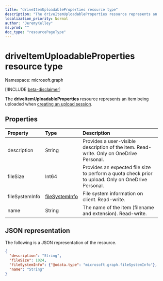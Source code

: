 ```yaml
---
title: "driveItemUploadableProperties resource type"
description: "The driveItemUploadableProperties resource represents an item being uploaded when creating an upload session."
localization_priority: Normal
author: "JeremyKelley"
ms.prod: ""
doc_type: "resourcePageType"
---
```


# driveItemUploadableProperties resource type

Namespace: microsoft.graph

[!INCLUDE [beta-disclaimer](../../includes/beta-disclaimer.md)]

The **driveItemUploadableProperties** resource represents an item being uploaded when [creating an upload session](../api/driveitem-createuploadsession.md).

## Properties

| Property     | Type                              | Description                                                                                         |
|:-------------|:----------------------------------|:----------------------------------------------------------------------------------------------------|
|description   |String                             | Provides a user-visible description of the item. Read-write. Only on OneDrive Personal.             |
|fileSize      |Int64                              | Provides an expected file size to perform a quota check prior to upload. Only on OneDrive Personal. |
|fileSystemInfo|[fileSystemInfo](filesysteminfo.md)| File system information on client. Read-write.                                                      |
|name          |String                             | The name of the item (filename and extension). Read-write.                                          |

## JSON representation

The following is a JSON representation of the resource.

<!-- {
  "blockType": "resource",
  "optionalProperties": [

  ],
  "@odata.type": "microsoft.graph.driveItemUploadableProperties",
  "baseType": null
}-->

```json
{
  "description": "String",
  "fileSize": 1024,
  "fileSystemInfo": {"@odata.type": "microsoft.graph.fileSystemInfo"},
  "name": "String"
}
```

<!-- uuid: 16cd6b66-4b1a-43a1-adaf-3a886856ed98
2019-02-04 14:57:30 UTC -->
<!-- {
  "type": "#page.annotation",
  "description": "driveItemUploadableProperties resource",
  "keywords": "driveItemUploadableProperties,createUploadSession",
  "section": "documentation",
  "tocPath": ""
}-->

